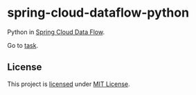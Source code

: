 # spring-cloud-dataflow-python

Python in
[Spring Cloud Data Flow](https://dataflow.spring.io).

Go to [task](task).

## License

This project is [licensed](LICENSE) under [MIT License](https://opensource.org/licenses/MIT).

